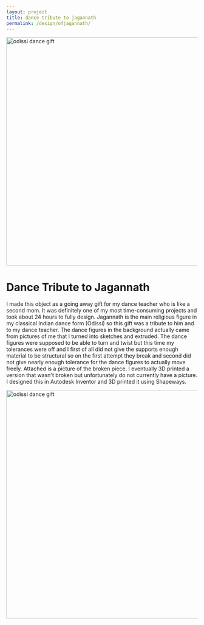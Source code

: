 ```yaml
---
layout: project
title: dance tribute to jagannath
permalink: /design/ofjagannath/
---
```

<img src="../../assets/images/odissi+dance+gift.jpg" alt="odissi dance gift" width="600"/>

# Dance Tribute to Jagannath

I made this object as a going away gift for my dance teacher who is like a second mom. It was definitely one of my most time-consuming projects and took about 24 hours to fully design. Jagannath is the main religious figure in my classical Indian dance form (Odissi) so this gift was a tribute to him and to my dance teacher. The dance figures in the background actually came from pictures of me that I turned into sketches and extruded. The dance figures were supposed to be able to turn and twist but this time my tolerances were off and I first of all did not give the supports enough material to be structural so on the first attempt they break and second did not give nearly enough tolerance for the dance figures to actually move freely. Attached is a picture of the broken piece. I eventually 3D printed a version that wasn't broken but unfortunately do not currently have a picture. I designed this in Autodesk Inventor and 3D printed it using Shapeways.

<img src="../../assets/images/jagannathbroken.jpg" alt="odissi dance gift" width="600"/>